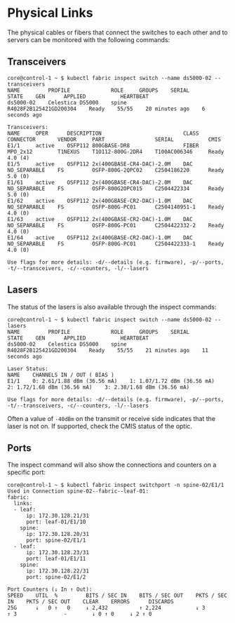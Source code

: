 # Physical Links

The physical cables or fibers that connect the switches to each other and to
servers can be monitored with the following commands:

## Transceivers

```console
core@control-1 ~ $ kubectl fabric inspect switch --name ds5000-02 --transceivers
NAME         PROFILE             ROLE     GROUPS    SERIAL                    STATE    GEN      APPLIED           HEARTBEAT
ds5000-02    Celestica DS5000    spine              R4028F2B125421GD200304    Ready    55/55    20 minutes ago    6 seconds ago

Transceivers:
NAME     OPER      DESCRIPTION                          CLASS    CONNECTOR       VENDOR     PART                SERIAL           CMIS
E1/1     active    OSFP112 800GBASE-DR8                 FIBER    MPO_2x12        T1NEXUS    T1O112-800G-2DR4    T100AC006346     Ready 4.0 (4)
E1/5     active    OSFP112 2x(400GBASE-CR4-DAC)-2.0M    DAC      NO_SEPARABLE    FS         OSFP-800G-2QPC02    C2504186220      Ready 5.0 (0)
E1/61    active    OSFP112 2x(400GBASE-CR4-DAC)-2.0M    DAC      NO_SEPARABLE    FS         OSFP-800G2OPC015    C2504422334      Ready 5.0 (0)
E1/62    active    OSFP112 2x(400GBASE-CR2-DAC)-1.0M    DAC      NO_SEPARABLE    FS         OSFP-800G-PC01      C2504140951-1    Ready 4.0 (0)
E1/63    active    OSFP112 2x(400GBASE-CR2-DAC)-1.0M    DAC      NO_SEPARABLE    FS         OSFP-800G-PC01      C2504422332-2    Ready 4.0 (0)
E1/64    active    OSFP112 2x(400GBASE-CR2-DAC)-1.0M    DAC      NO_SEPARABLE    FS         OSFP-800G-PC01      C2504422333-1    Ready 4.0 (0)

Use flags for more details: -d/--details (e.g. firmware), -p/--ports, -t/--transceivers, -c/--counters, -l/--lasers
```

## Lasers

The status of the lasers is also available through the inspect commands:

```console
core@control-1 ~ $ kubectl fabric inspect switch --name ds5000-02 --lasers
NAME         PROFILE             ROLE     GROUPS    SERIAL                    STATE    GEN      APPLIED           HEARTBEAT
ds5000-02    Celestica DS5000    spine              R4028F2B125421GD200304    Ready    55/55    21 minutes ago    11 seconds ago

Laser Status:
NAME    CHANNELS IN / OUT ( BIAS )
E1/1    0: 2.61/1.88 dBm (36.56 mA)    1: 1.07/1.72 dBm (36.56 mA)    2: 1.72/1.68 dBm (36.56 mA)    3: 2.38/1.68 dBm (36.56 mA)

Use flags for more details: -d/--details (e.g. firmware), -p/--ports, -t/--transceivers, -c/--counters, -l/--lasers
```
Often a value of `-40dBm` on the transmit or receive side indicates that the
laser is not on. If supported, check the CMIS status of the optic.


## Ports

The inspect command will also show the connections and counters on a specific
port:

```console
core@control-1 ~ $ kubectl fabric inspect switchport -n spine-02/E1/1
Used in Connection spine-02--fabric--leaf-01:
fabric:
  links:
  - leaf:
      ip: 172.30.128.21/31
      port: leaf-01/E1/10
    spine:
      ip: 172.30.128.20/31
      port: spine-02/E1/1
  - leaf:
      ip: 172.30.128.23/31
      port: leaf-01/E1/11
    spine:
      ip: 172.30.128.22/31
      port: spine-02/E1/2

Port Counters (↓ In ↑ Out):
SPEED    UTIL  %         BITS / SEC IN    BITS / SEC OUT    PKTS / SEC IN    PKTS / SEC OUT    CLEAR    ERRORS      DISCARDS
25G      ↓   0 ↑   0     ↓ 2,432          ↑ 2,224           ↓ 3              ↑ 3               -        ↓ 0 ↑ 0     ↓ 2 ↑ 0
```
